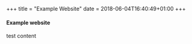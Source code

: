 +++
title = "Example Website"
date = 2018-06-04T16:40:49+01:00
+++

#### Example website

test content
